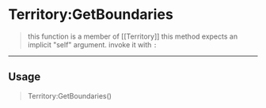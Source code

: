 # Territory:GetBoundaries
> this function is a member of [[Territory]]
> this method expects an implicit "self" argument. invoke it with `:`
-----
## Usage
> Territory:GetBoundaries()
